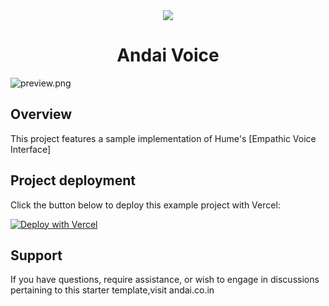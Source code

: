 <div align="center">
  <img src="https://storage.googleapis.com/hume-public-logos/hume/hume-banner.png">
  <h1>Andai Voice</h1>
</div>

![preview.png](preview.png)

## Overview

This project features a sample implementation of Hume's [Empathic Voice Interface]

## Project deployment

Click the button below to deploy this example project with Vercel:

[![Deploy with Vercel](https://vercel.com/button)](https://vercel.com/new/clone?repository-url=https%3A%2F%2Fgithub.com%2Fhumeai%2Fhume-evi-next-js-starter&env=HUME_API_KEY,HUME_CLIENT_SECRET)

## Support

If you have questions, require assistance, or wish to engage in discussions pertaining to this starter template,visit andai.co.in